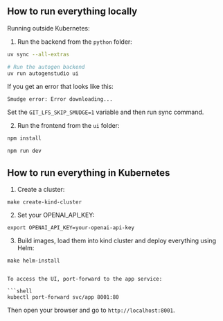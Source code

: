 ## How to run everything locally

Running outside Kubernetes:


1. Run the backend from the `python` folder:

```bash
uv sync --all-extras

# Run the autogen backend
uv run autogenstudio ui
```

If you get an error that looks like this:

```
Smudge error: Error downloading...
```

Set the `GIT_LFS_SKIP_SMUDGE=1` variable and then run sync command.

2. Run the frontend from the `ui` folder:

```bash
npm install

npm run dev
```

## How to run everything in Kubernetes

1. Create a cluster:

```shell
make create-kind-cluster
```

2. Set your OPENAI_API_KEY:

```shell
export OPENAI_API_KEY=your-openai-api-key
```

3. Build images, load them into kind cluster and deploy everything using Helm:

```shell
make helm-install


To access the UI, port-forward to the app service:

```shell
kubectl port-forward svc/app 8001:80
```

Then open your browser and go to `http://localhost:8001`.